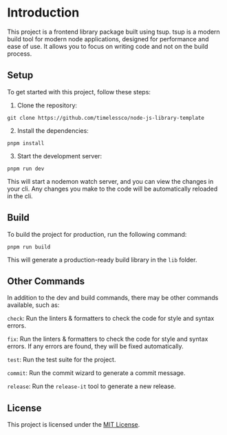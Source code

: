 # Introduction

This project is a frontend library package built using tsup. tsup is a modern
build tool for modern node applications, designed for performance and ease of
use. It allows you to focus on writing code and not on the build process.

## Setup

To get started with this project, follow these steps:

1. Clone the repository:

```
git clone https://github.com/timelessco/node-js-library-template
```

2. Install the dependencies:

```
pnpm install
```

3. Start the development server:

```
pnpm run dev
```

This will start a nodemon watch server, and you can view the changes in your
cli. Any changes you make to the code will be automatically reloaded in the cli.

## Build

To build the project for production, run the following command:

```
pnpm run build
```

This will generate a production-ready build library in the `lib` folder.

## Other Commands

In addition to the dev and build commands, there may be other commands
available, such as:

`check`: Run the linters & formatters to check the code for style and syntax
errors.

`fix`: Run the linters & formatters to check the code for style and syntax
errors. If any errors are found, they will be fixed automatically.

`test`: Run the test suite for the project.

`commit`: Run the commit wizard to generate a commit message.

`release`: Run the `release-it` tool to generate a new release.

## License

This project is licensed under the [MIT License](./LICENSE).
